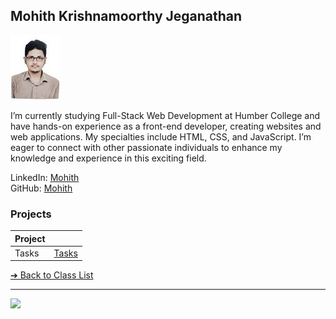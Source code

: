 <style>@import url("//readme.codeadam.ca/readme.css");</style>

## Mohith Krishnamoorthy Jeganathan

![Mohith](../images/mohithjegan.jpg)

I’m currently studying Full-Stack Web Development at Humber College and have hands-on experience as a front-end developer, creating websites and web applications. My specialties include HTML, CSS, and JavaScript. I’m eager to connect with other passionate individuals to enhance my knowledge and experience in this exciting field.

LinkedIn: [Mohith](www.linkedin.com/in/mohith-krishnamoorthy-j-aa7668150)  
GitHub: [Mohith](https://github.com/MohithJegan)

### Projects

| Project      |                                                |
| ------------ | ---------------------------------------------- |
| Tasks   | [Tasks](https://tasks.brickmmo.com/groups)          |


[&#10132; Back to Class List](/)

---

<a href="https://brickmmo.com">
<img src="https://brickmmo.com/images/brickmmo-logo-horizontal.jpg" width="100">
</a>